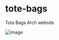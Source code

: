 # tote-bags
Tota Bags Arch website

![image](https://user-images.githubusercontent.com/76027960/181657631-c5cac523-9d79-4c07-aaa3-a1adee7ef481.png)

